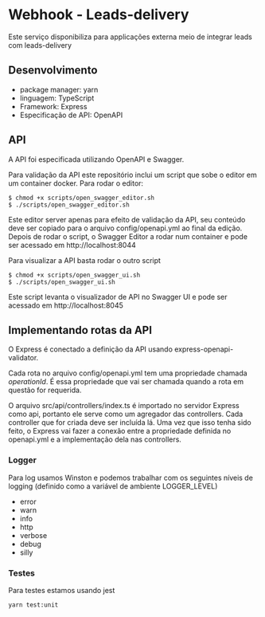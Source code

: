 # Webhook - Leads-delivery

Este serviço disponibiliza para applicações externa meio de integrar leads com leads-delivery

## Desenvolvimento

- package manager: yarn
- linguagem: TypeScript
- Framework: Express
- Especificação de API: OpenAPI


## API

A API foi especificada utilizando OpenAPI e Swagger.

Para validação da API este repositório inclui um script que sobe o editor em um container docker. Para rodar o editor:

```
$ chmod +x scripts/open_swagger_editor.sh
$ ./scripts/open_swagger_editor.sh
```

Este editor server apenas para efeito de validação da API, seu conteúdo deve ser copiado para o arquivo config/openapi.yml ao final da edição.
Depois de rodar o script, o Swagger Editor a rodar num container e pode ser acessado em http://localhost:8044

Para visualizar a API basta rodar o outro script
```
$ chmod +x scripts/open_swagger_ui.sh
$ ./scripts/open_swagger_ui.sh
```

Este script levanta o visualizador de API no Swagger UI e pode ser acessado em http://localhost:8045


## Implementando rotas da API

O Express é conectado a definição da API usando express-openapi-validator.

Cada rota no arquivo config/openapi.yml tem uma propriedade chamada *operationId*. É essa propriedade que vai ser chamada quando a rota em questão for requerida.

O arquivo src/api/controllers/index.ts é importado no servidor Express como api, portanto ele serve como um agregador das controllers. Cada controller que for criada deve ser incluída lá. Uma vez que isso tenha sido feito, o Express vai fazer a conexão entre a propriedade definida no openapi.yml e a implementação dela nas controllers.

### Logger

Para log usamos Winston e podemos trabalhar com os seguintes níveis de logging (definido como a variável de ambiente LOGGER_LEVEL)

- error
- warn
- info
- http
- verbose
- debug
- silly

### Testes

Para testes estamos usando jest 

```
yarn test:unit
```

